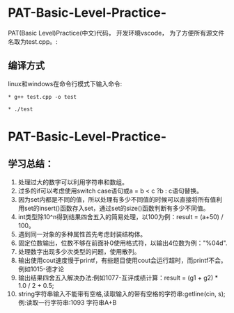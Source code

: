 # PAT-Basic-Level-Practice-
PAT(Basic Level)Practice(中文)代码，
开发环境vscode，
为了方便所有源文件名取为test.cpp。:
## 编译方式
linux和windows在命令行模式下输入命令:   
```
* g++ test.cpp -o test
```
```
* ./test
```
# PAT-Basic-Level-Practice-
## 学习总结：
1. 处理过大的数字可以利用字符串和数组。
2. 过多的if可以考虑使用switch case语句或a = b < c ?b : c语句替换。
3. 因为set内都是不同的值，所以处理有多少不同值的时候可以直接将所有值利用set的insert()函数存入set，通过set的size()函数判断有多少不同值。
4. int类型除10^n得到结果四舍五入的简易处理，以100为例：result = (a+50) / 100。
5. 遇到同一对象的多种属性首先考虑封装结构体。
6. 固定位数输出，位数不够在前面补0使用格式符，以输出4位数为例："%04d".
7. 处理数字出现多少次类型的问题，使用散列。
8. 输出使用cout速度慢于printf，有些题目使用cout会运行超时，而printf不会。例如1015-德才论
9. 输出结果四舍五入解决办法:例如1077-互评成绩计算：result = (g1 + g2) * 1.0 / 2 + 0.5;
10. string字符串输入不能带有空格,读取输入的带有空格的字符串:getline(cin, s);例:读取一行字符串:1093 字符串A+B
